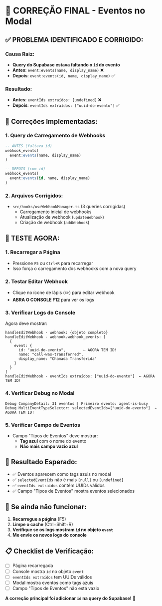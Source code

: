 # 🎯 CORREÇÃO FINAL - Eventos no Modal

## ✅ **PROBLEMA IDENTIFICADO E CORRIGIDO:**

### **Causa Raiz:**
- **Query do Supabase estava faltando o `id` do evento**
- **Antes**: `event:events(name, display_name)` ❌
- **Depois**: `event:events(id, name, display_name)` ✅

### **Resultado:**
- **Antes**: `eventIds extraídos: [undefined]` ❌
- **Depois**: `eventIds extraídos: ["uuid-do-evento"]` ✅

## 🔧 **Correções Implementadas:**

### **1. Query de Carregamento de Webhooks**
```sql
-- ANTES (faltava id)
webhook_events(
  event:events(name, display_name)
)

-- DEPOIS (com id)
webhook_events(
  event:events(id, name, display_name)
)
```

### **2. Arquivos Corrigidos:**
- `src/hooks/useWebhookManager.ts` (3 queries corrigidas)
  - Carregamento inicial de webhooks
  - Atualização de webhook (`updateWebhook`)
  - Criação de webhook (`addWebhook`)

## 🧪 **TESTE AGORA:**

### **1. Recarregar a Página**
- Pressione `F5` ou `Ctrl+R` para recarregar
- Isso força o carregamento dos webhooks com a nova query

### **2. Testar Editar Webhook**
- Clique no ícone de lápis (✏️) para editar webhook
- **ABRA O CONSOLE F12** para ver os logs

### **3. Verificar Logs do Console**
Agora deve mostrar:
```
handleEditWebhook - webhook: {objeto completo}
handleEditWebhook - webhook.webhook_events: [
  {
    event: {
      id: "uuid-do-evento",        ← AGORA TEM ID!
      name: "call-was-transferred",
      display_name: "Chamada Transferida"
    }
  }
]
handleEditWebhook - eventIds extraídos: ["uuid-do-evento"]  ← AGORA TEM ID!
```

### **4. Verificar Debug no Modal**
```
Debug CompanyDetail: 31 eventos | Primeiro evento: agent-is-busy
Debug MultiEventTypeSelector: selectedEventIds=["uuid-do-evento"]  ← AGORA TEM ID!
```

### **5. Verificar Campo de Eventos**
- Campo "Tipos de Eventos" deve mostrar:
  - **Tag azul** com o nome do evento
  - **Não mais campo vazio azul**

## 🎯 **Resultado Esperado:**
- ✅ Eventos aparecem como tags azuis no modal
- ✅ `selectedEventIds` não é mais `[null]` ou `[undefined]`
- ✅ `eventIds extraídos` contém UUIDs válidos
- ✅ Campo "Tipos de Eventos" mostra eventos selecionados

## 🚨 **Se ainda não funcionar:**
1. **Recarregue a página** (F5)
2. **Limpe o cache** (Ctrl+Shift+R)
3. **Verifique se os logs mostram `id` no objeto `event`**
4. **Me envie os novos logs do console**

## 📋 **Checklist de Verificação:**
- [ ] Página recarregada
- [ ] Console mostra `id` no objeto `event`
- [ ] `eventIds extraídos` tem UUIDs válidos
- [ ] Modal mostra eventos como tags azuis
- [ ] Campo "Tipos de Eventos" não está vazio

**A correção principal foi adicionar `id` na query do Supabase!** 🎉

